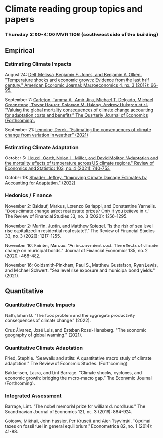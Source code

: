 # Climate reading group topics and papers

### Thursday 3:00-4:00 MVR 1106 (southwest side of the building)

## Empirical

### Estimating Climate Impacts

August 24: [Dell, Melissa, Benjamin F. Jones, and Benjamin A. Olken. "Temperature shocks and economic growth: Evidence from the last half century." American Economic Journal: Macroeconomics 4, no. 3 (2012): 66-95.](https://rawcdn.githack.com/irudik/climate-reading-group/81aa53f308643fdaf4cc0b4eae5d68b90cd15b4f/papers/empirical-impacts/dell-jones-olken-2012.pdf)

September 7: [Carleton, Tamma A., Amir Jina, Michael T. Delgado, Michael Greenstone, Trevor Houser, Solomon M. Hsiang, Andrew Hultgren et al. “Valuing the global mortality consequences of climate change accounting for adaptation costs and benefits.” The Quarterly Journal of Economics (Forthcoming).](https://rawcdn.githack.com/irudik/climate-reading-group/81aa53f308643fdaf4cc0b4eae5d68b90cd15b4f/papers/empirical-impacts/carleton-et-al-2020.pdf)

September 21: [Lemoine, Derek. “Estimating the consequences of climate change from variation in weather.” (2021)](https://rawcdn.githack.com/irudik/climate-reading-group/adbb49d54a0bda5fa9c3a1650008c7901e158e11/papers/empirical-impacts/lemoine-2021.pdf)

### Estimating Climate Adaptation

October 5: [Heutel, Garth, Nolan H. Miller, and David Molitor. "Adaptation and the mortality effects of temperature across US climate regions." Review of Economics and Statistics 103, no. 4 (2021): 740-753.](https://rawcdn.githack.com/irudik/climate-reading-group/81aa53f308643fdaf4cc0b4eae5d68b90cd15b4f/papers/empirical-adaptation/heutel-miller-molitor-2021.pdf)

October 19: [Shrader, Jeffrey. "Improving Climate Damage Estimates by Accounting for Adaptation." (2022)](https://rawcdn.githack.com/irudik/climate-reading-group/81aa53f308643fdaf4cc0b4eae5d68b90cd15b4f/papers/empirical-adaptation/shrader-2021.pdf)

### Hedonics / Finance

November 2: Baldauf, Markus, Lorenzo Garlappi, and Constantine Yannelis. "Does climate change affect real estate prices? Only if you believe in it." The Review of Financial Studies 33, no. 3 (2020): 1256-1295.

November 2: Murfin, Justin, and Matthew Spiegel. "Is the risk of sea level rise capitalized in residential real estate?." The Review of Financial Studies 33, no. 3 (2020): 1217-1255.

November 16: Painter, Marcus. "An inconvenient cost: The effects of climate change on municipal bonds." Journal of Financial Economics 135, no. 2 (2020): 468-482.

November 16: Goldsmith-Pinkham, Paul S., Matthew Gustafson, Ryan Lewis, and Michael Schwert. "Sea level rise exposure and municipal bond yields." (2021).

## Quantitative

### Quantitative Climate Impacts

Nath, Ishan B. “The food problem and the aggregate productivity consequences of climate change.” (2022).

Cruz Álvarez, José Luis, and Esteban Rossi-Hansberg. "The economic geography of global warming." (2021).

### Quantitative Climate Adaptation

Fried, Stephie. "Seawalls and stilts: A quantitative macro study of climate adaptation." The Review of Economic Studies. (Forthcoming)

Bakkensen, Laura, and Lint Barrage. “Climate shocks, cyclones, and economic growth: bridging the micro-macro gap.” The Economic Journal (Forthcoming).

### Integrated Assessment

Barrage, Lint. "The nobel memorial prize for william d. nordhaus." The Scandinavian Journal of Economics 121, no. 3 (2019): 884-924.

Golosov, Mikhail, John Hassler, Per Krusell, and Aleh Tsyvinski. "Optimal taxes on fossil fuel in general equilibrium." Econometrica 82, no. 1 (2014): 41-88.
